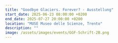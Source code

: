 ```yaml
---
title: "Goodbye Glaciers. Forever? - Ausstellung"
start_date: 2025-06-23 08:00:00 +0200
end_date: 2025-07-27 20:00:00 +0200
location: "MUSE Museo delle Scienze, Trento"
description: ""
image: /assets/images/events/GGF-Schrift-2B.png
---
```

